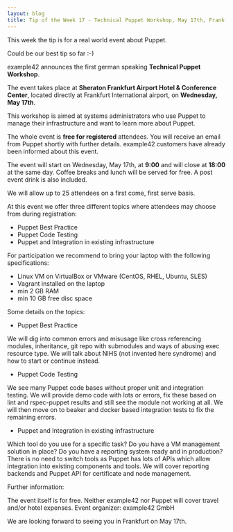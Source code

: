 ```yaml
---
layout: blog
title: Tip of the Week 17 - Technical Puppet Workshop, May 17th, Frankfurt
---
```


This week the tip is for a real world event about Puppet.

Could be our best tip so far :-)

example42 announces the first german speaking **Technical Puppet Workshop**.

The event takes place at **Sheraton Frankfurt Airport Hotel & Conference Center**, located directly at Frankfurt International airport, on **Wednesday, May 17th**.

This workshop is aimed at systems administrators who use Puppet to manage their infrastructure and want to learn more about Puppet.

The whole event is **free for registered** attendees. You will receive an email from Puppet shortly with further details.
example42 customers have already been informed about this event.

The event will start on Wednesday, May 17th, at **9:00** and will close at **18:00** at the same day. Coffee breaks and lunch will be served for free. A post event drink is also included.

We will allow up to 25 attendees on a first come, first serve basis.

At this event we offer three different topics where attendees may choose from during registration:

- Puppet Best Practice
- Puppet Code Testing
- Puppet and Integration in existing infrastructure

For participation we recommend to bring your laptop with the following specifications:

- Linux VM on VirtualBox or VMware (CentOS, RHEL, Ubuntu, SLES)
- Vagrant installed on the laptop
- min 2 GB RAM
- min 10 GB free disc space

Some details on the topics:

- Puppet Best Practice

We will dig into common errors and misusage like cross referencing modules, inheritance, git repo with submodules and ways of abusing exec resource type.
We will talk about NIHS (not invented here syndrome) and how to start or continue instead.

- Puppet Code Testing

We see many Puppet code bases without proper unit and integration testing.
We will provide demo code with lots or errors, fix these based on lint and rspec-puppet results and still see the module not working at all.
We will then move on to beaker and docker based integration tests to fix the remaining errors.

- Puppet and Integration in existing infrastructure

Which tool do you use for a specific task? Do you have a VM management solution in place? Do you have a reporting system ready and in production? There is no need to switch tools as Puppet has lots of APIs which allow integration into existing components and tools.
We will cover reporting backends and Puppet API for certificate and node management.

Further information:

The event itself is for free. Neither example42 nor Puppet will cover travel and/or hotel expenses.
Event organizer: example42 GmbH

We are looking forward to seeing you in Frankfurt on May 17th.
